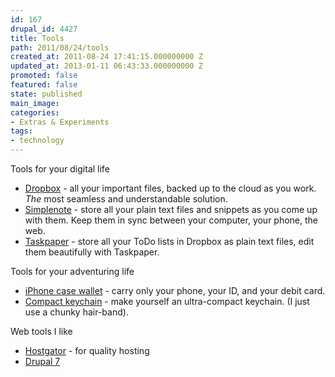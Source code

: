 ```yaml
---
id: 167
drupal_id: 4427
title: Tools
path: 2011/08/24/tools
created_at: 2011-08-24 17:41:15.000000000 Z
updated_at: 2013-01-11 06:43:33.000000000 Z
promoted: false
featured: false
state: published
main_image: 
categories:
- Extras & Experiments
tags:
- technology
---
```

Tools for your digital life
<ul>
<li><a href="http://db.tt/gHDK1q9">Dropbox</a> - all your important files, backed up to the cloud as you work. <em>The</em> most seamless and understandable solution.</li>
<li><a href="http://simplenoteapp.com">Simplenote</a> - store all your plain text files and snippets as you come up with them. Keep them in sync between your computer, your phone, the web.</li>
<li><a href="http://www.hogbaysoftware.com/products/taskpaper">Taskpaper</a> - store all your ToDo lists in Dropbox as plain text files, edit them beautifully with Taskpaper.</li>
</ul>

Tools for your adventuring life
<ul>
<li><a href="http://www.case-mate.com/iPhone-4-Cases/Case-Mate-iPhone-4-ID-Credit-Card-Cases.asp">iPhone case wallet</a> - carry only your phone, your ID, and your debit card.</li>
<li><a href="http://carlitoscontraptions.com/2007/03/compact-keychain/">Compact keychain</a> - make yourself an ultra-compact keychain. (I just use a chunky hair-band).</li>
</ul>

Web tools I like
<ul>
<li><a href="http://secure.hostgator.com/~affiliat/cgi-bin/affiliates/clickthru.cgi?id=micahredding">Hostgator</a> - for quality hosting</li>
<li><a href="http://drupal.org">Drupal 7</a></li>
</ul>

